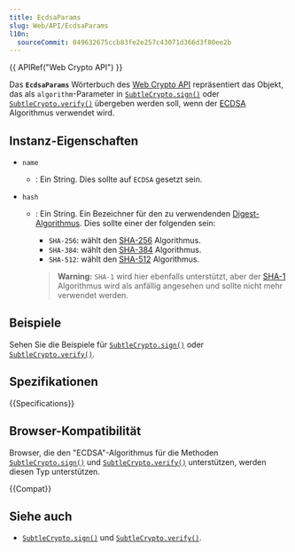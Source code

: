 ```yaml
---
title: EcdsaParams
slug: Web/API/EcdsaParams
l10n:
  sourceCommit: 049632675ccb83fe2e257c43071d366d3f80ee2b
---
```


{{ APIRef("Web Crypto API") }}

Das **`EcdsaParams`** Wörterbuch des [Web Crypto API](/de/docs/Web/API/Web_Crypto_API) repräsentiert das Objekt, das als `algorithm`-Parameter in [`SubtleCrypto.sign()`](/de/docs/Web/API/SubtleCrypto/sign) oder [`SubtleCrypto.verify()`](/de/docs/Web/API/SubtleCrypto/verify) übergeben werden soll, wenn der [ECDSA](/de/docs/Web/API/SubtleCrypto/sign#ecdsa) Algorithmus verwendet wird.

## Instanz-Eigenschaften

- `name`
  - : Ein String. Dies sollte auf `ECDSA` gesetzt sein.
- `hash`

  - : Ein String. Ein Bezeichner für den zu verwendenden [Digest-Algorithmus](/de/docs/Web/API/SubtleCrypto/digest). Dies sollte einer der folgenden sein:

    - `SHA-256`: wählt den [SHA-256](/de/docs/Web/API/SubtleCrypto/digest#supported_algorithms) Algorithmus.
    - `SHA-384`: wählt den [SHA-384](/de/docs/Web/API/SubtleCrypto/digest#supported_algorithms) Algorithmus.
    - `SHA-512`: wählt den [SHA-512](/de/docs/Web/API/SubtleCrypto/digest#supported_algorithms) Algorithmus.

    > **Warning:** `SHA-1` wird hier ebenfalls unterstützt, aber der [SHA-1](/de/docs/Web/API/SubtleCrypto/digest#supported_algorithms) Algorithmus wird als anfällig angesehen und sollte nicht mehr verwendet werden.

## Beispiele

Sehen Sie die Beispiele für [`SubtleCrypto.sign()`](/de/docs/Web/API/SubtleCrypto/sign) oder [`SubtleCrypto.verify()`](/de/docs/Web/API/SubtleCrypto/verify).

## Spezifikationen

{{Specifications}}

## Browser-Kompatibilität

Browser, die den "ECDSA"-Algorithmus für die Methoden [`SubtleCrypto.sign()`](/de/docs/Web/API/SubtleCrypto/sign) und [`SubtleCrypto.verify()`](/de/docs/Web/API/SubtleCrypto/verify) unterstützen, werden diesen Typ unterstützen.

{{Compat}}

## Siehe auch

- [`SubtleCrypto.sign()`](/de/docs/Web/API/SubtleCrypto/sign) und [`SubtleCrypto.verify()`](/de/docs/Web/API/SubtleCrypto/verify).
